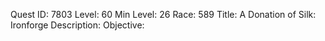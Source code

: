 Quest ID: 7803
Level: 60
Min Level: 26
Race: 589
Title: A Donation of Silk: Ironforge
Description: 
Objective: 
